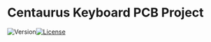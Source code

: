 # Centaurus Keyboard PCB Project

![Version](https://img.shields.io/badge/Version-Alpha-white?logo=appveyor&style=for-the-badge)[![License](https://img.shields.io/github/license/mazestd/alpha?style=for-the-badge&logo=appveyor)](https://github.com/mazestd/alpha)
